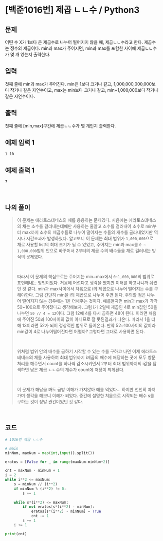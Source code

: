 # [백준1016번] 제곱 ㄴㄴ수 / Python3

## 문제

어떤 수 X가 1보다 큰 제곱수로 나누어 떨어지지 않을 때, 제곱ㄴㄴ수라고 한다. 제곱수는 정수의 제곱이다. min과 max가 주어지면, min과 max를 포함한 사이에 제곱ㄴㄴ수가 몇 개 있는지 출력한다.

## 입력

첫째 줄에 min과 max가 주어진다. min은 1보다 크거나 같고, 1,000,000,000,000보다 작거나 같은 자연수이고, max는 min보다 크거나 같고, min+1,000,000보다 작거나 같은 자연수이다.

## 출력

첫째 줄에 [min,max]구간에 제곱ㄴㄴ수가 몇 개인지 출력한다.

## 예제 입력 1 

```
1 10
```

## 예제 출력 1 

```
7
```

<br>

## 나의 풀이

> 이 문제는 에라토스테네스의 채를 응용하는 문제였다. 처음에는 에라토스테네스의 채는 소수를 걸러내는데에만 사용하는 줄알고 소수를 걸러내어 소수로 min부터 max까지 소수의 제곱수들로 나누어 떨어지는 수들의 개수를 골라내었지만 역시나 시간초과가 발생하였다. 알고보니 이 문제는 최대 범위가 `1,000,000`으로 채로 사용할 list의 최대 크기가 될 수 있었고, 주어지는 min과 max를 `0 ~ 1,000,000`범위 안으로 바꾸어서 2부터의 제곱 수의 배수들을 채로 걸러내는 방식의 문제였다.
>
> <br>
>
> 따라서 이 문제의 핵심으로는 주어지는 min~max에서 `0~1,000,000`의 범위로 표현해내는 방법이었다. 처음에 어렵다고 생각을 했지만 이해를 하고나니까 쉬웠던 것 같다. min과 max사이에서 처음으로 i의 제곱으로 나누어 떨어지는 수를 구해야한다. 그럼 간단히 min을 i의 제곱으로 나누어 주면 된다. 주의할 점은 나누어 떨어지지 않는 경우에는 1을 더해주는 것이다. 예를들자면 min과 max가 각각 50~100으로 주어졌다고 생각해보자. 그럼 i가 2일때 제곱인 4로 min값인 50을 나누면 `50 // 4 = 12`이다. 그럼 12에 4를 다시 곱하면 48이 된다. 이러면 처음에 주어진 50과 100사이의 값이 아니므로 잘 못된결과가 나온다. 따라서 1을 더해 13이라면 52가 되어 정상적인 범위로 들어온다. 만약 52~100사이의 값이라 min값이 4로 나누어떨어진다면 어떨까? 그렇다면 그대로 사용하면 된다. 
>
> <br>
>
> 위처럼 범위 안의 배수를 곱하기 시작할 수 있는 수를  구하고 나면 이제 에라토스테네스의 채를 사용하여 최대 범위까지 i제곱의 배수에 해당하는 곳에 모두 방문 처리를 해주면서 count를 하나씩 감소시키면서 2부터 최대 범위까지의 i값을 탐색하면 남은 제곱 ㄴㄴ수의 개수가 count에 저장이 되게된다.
>
> <br>
>
> 이 문제가 해답을 봐도 금방 이해가 가지않아 애를 먹었다... 하지만 천천히 따져가며 생각을 해보니 이해가 되었다. 중간에 설명한 처음으로 시작되는 배수 s를 구하는 것이 정말 관건이었던 것 같다.

<br>

## 코드

```python
# 1016번 제곱 ㄴㄴ수

# main
minNum, maxNum = map(int,input().split())

eratos = [False for _ in range(maxNum-minNum+2)]

cnt = maxNum - minNum + 1
i = 2
while i**2 <= maxNum:
    s = minNum // (i**2)
    if minNum % (i**2) != 0:
        s += 1
    
    while s*(i**2) <= maxNum:
        if not eratos[s*(i**2) - minNum]:
            eratos[s*(i**2) - minNum] = True
            cnt -= 1
        s += 1
    i += 1

print(cnt)
```

